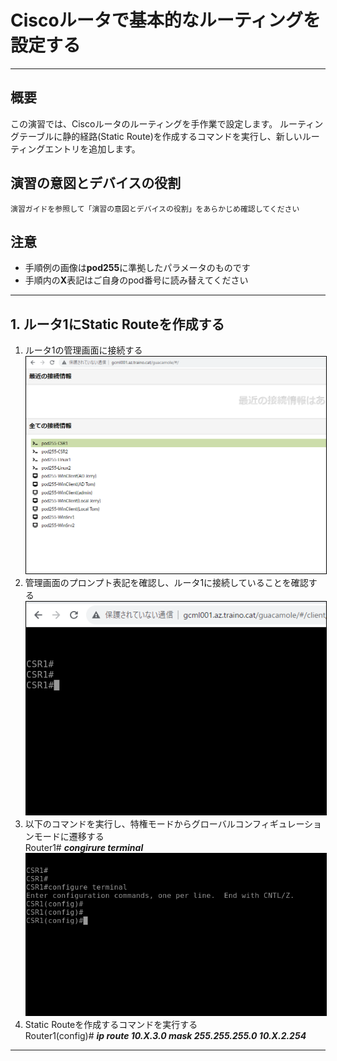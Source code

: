 

# Ciscoルータで基本的なルーティングを設定する
---

## 概要
この演習では、Ciscoルータのルーティングを手作業で設定します。
ルーティングテーブルに静的経路(Static Route)を作成するコマンドを実行し、新しいルーティングエントリを追加します。

## 演習の意図とデバイスの役割
    演習ガイドを参照して「演習の意図とデバイスの役割」をあらかじめ確認してください

## 注意
- 手順例の画像は<B>pod255</B>に準拠したパラメータのものです
- 手順内の<B>X</B>表記はご自身のpod番号に読み替えてください

---

## 1. ルータ1にStatic Routeを作成する

1. ルータ1の管理画面に接続する  
![img](image/02/01.png)
1. 管理画面のプロンプト表記を確認し、ルータ1に接続していることを確認する  
![img](image/02/02.png)
1. 以下のコマンドを実行し、特権モードからグローバルコンフィギュレーションモードに遷移する  
    Router1# ***congirure terminal***  
![img](image/02/03.png)
1. Static Routeを作成するコマンドを実行する  
    Router1(config)# ***ip route 10.X.3.0 mask 255.255.255.0 10.X.2.254***





---
<kbd>
<style type="text/css">img { border: 1px #000000 solid; }</style>
</kbd>